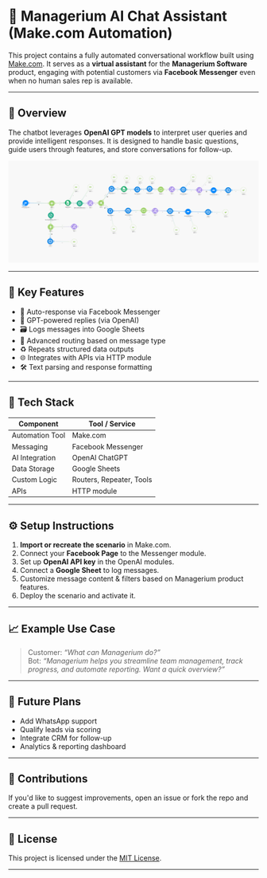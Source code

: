 # 🤖 Managerium AI Chat Assistant (Make.com Automation)

This project contains a fully automated conversational workflow built using [Make.com](https://www.make.com/). It serves as a **virtual assistant** for the **Managerium Software** product, engaging with potential customers via **Facebook Messenger** even when no human sales rep is available.

---

## 📌 Overview

The chatbot leverages **OpenAI GPT models** to interpret user queries and provide intelligent responses. It is designed to handle basic questions, guide users through features, and store conversations for follow-up.

![Workflow Preview](./Chatbot.png)

---

## 🧠 Key Features

- 💬 Auto-response via Facebook Messenger
- 🧠 GPT-powered replies (via OpenAI)
- 🗃️ Logs messages into Google Sheets
- 🔀 Advanced routing based on message type
- ♻️ Repeats structured data outputs
- 🌐 Integrates with APIs via HTTP module
- 🛠 Text parsing and response formatting

---

## 🔧 Tech Stack

| Component        | Tool / Service            |
|------------------|---------------------------|
| Automation Tool  | Make.com                  |
| Messaging        | Facebook Messenger        |
| AI Integration   | OpenAI ChatGPT            |
| Data Storage     | Google Sheets             |
| Custom Logic     | Routers, Repeater, Tools  |
| APIs             | HTTP module               |

---

## ⚙️ Setup Instructions

1. **Import or recreate the scenario** in Make.com.
2. Connect your **Facebook Page** to the Messenger module.
3. Set up **OpenAI API key** in the OpenAI modules.
4. Connect a **Google Sheet** to log messages.
5. Customize message content & filters based on Managerium product features.
6. Deploy the scenario and activate it.

---

## 📈 Example Use Case

> Customer: *“What can Managerium do?”*  
> Bot: *“Managerium helps you streamline team management, track progress, and automate reporting. Want a quick overview?”*

---

## 🔮 Future Plans

- Add WhatsApp support
- Qualify leads via scoring
- Integrate CRM for follow-up
- Analytics & reporting dashboard

---

## 🤝 Contributions

If you'd like to suggest improvements, open an issue or fork the repo and create a pull request.

---

## 📄 License

This project is licensed under the [MIT License](LICENSE).

---

